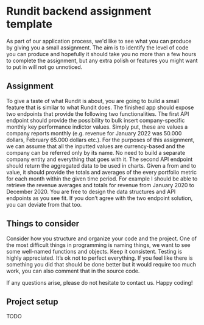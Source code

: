 # Rundit backend assignment template

As part of our application process, we'd like to see what you can produce by giving you a small assignment. The aim is to identify the level of code you can produce and hopefully it should take you no more than a few hours to complete the assignment, but any extra polish or features you might want to put in will not go unnoticed.

## Assignment
To give a taste of what Rundit is about, you are going to build a small feature that is similar to what Rundit does. The finished app should expose two endpoints that provide the following two functionalities.
The first API endpoint should provide the possibility to bulk insert company-specific monthly key performance indictor values. Simply put, these are values a company reports monthly (e.g. revenue for January 2022 was 50.000 dollars, February 65.000 dollars etc.). For the purposes of this assignment, we can assume that all the inputted values are currency-based and the company can be referred only by its name. No need to build a separate company entity and everything that goes with it.
The second API endpoint should return the aggregated data to be used in charts. Given a from and to value, it should provide the totals and averages of the every portfolio metric for each month within the given time period. For example I should be able to retrieve the revenue averages and totals for revenue from January 2020 to December 2020.
You are free to design the data structures and API endpoints as you see fit. If you don’t agree with the two endpoint solution, you can deviate from that too.

## Things to consider
Consider how you structure and organize your code and the project.
One of the most difficult things in programming is naming things, we want to see some well-named functions and objects. Keep it consistent.
Testing is highly appreciated.
It’s ok not to perfect everything. If you feel like there is something you did that should be done better but it would require too much work, you can also comment that in the source code.

If any questions arise, please do not hesitate to contact us. Happy coding!

## Project setup
TODO
